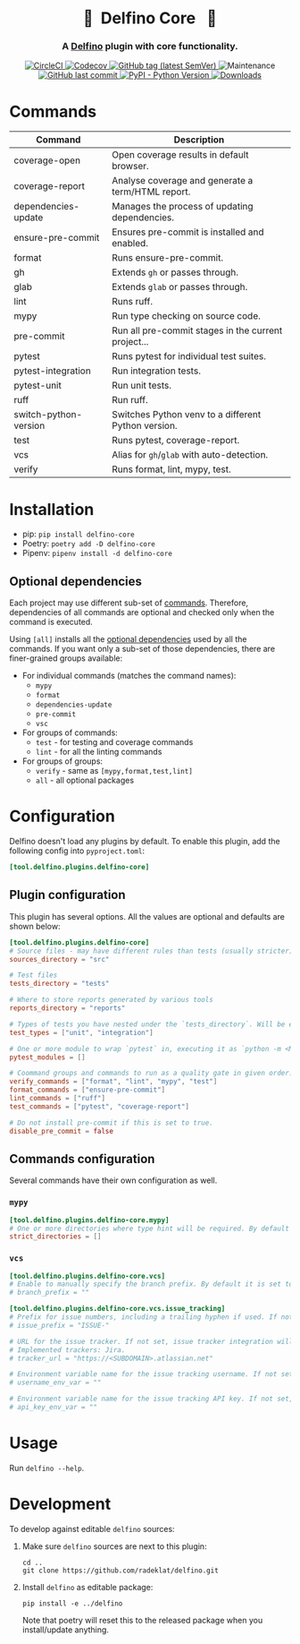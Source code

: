 <h1 align="center" style="border-bottom: none;"> 🔌&nbsp;&nbsp;Delfino Core&nbsp;&nbsp; 🔌</h1>
<h3 align="center">A <a href="https://github.com/radeklat/delfino">Delfino</a> plugin with core functionality.</h3>

<p align="center">
    <a href="https://app.circleci.com/pipelines/github/radeklat/delfino-core?branch=main">
        <img alt="CircleCI" src="https://img.shields.io/circleci/build/github/radeklat/delfino-core">
    </a>
    <a href="https://app.codecov.io/gh/radeklat/delfino-core/">
        <img alt="Codecov" src="https://img.shields.io/codecov/c/github/radeklat/delfino-core">
    </a>
    <a href="https://github.com/radeklat/delfino-core/tags">
        <img alt="GitHub tag (latest SemVer)" src="https://img.shields.io/github/tag/radeklat/delfino-core">
    </a>
    <img alt="Maintenance" src="https://img.shields.io/maintenance/yes/2024">
    <a href="https://github.com/radeklat/delfino-core/commits/main">
        <img alt="GitHub last commit" src="https://img.shields.io/github/last-commit/radeklat/delfino-core">
    </a>
    <a href="https://www.python.org/doc/versions/">
        <img alt="PyPI - Python Version" src="https://img.shields.io/pypi/pyversions/delfino-core">
    </a>
    <a href="https://pypistats.org/packages/delfino-core">
        <img alt="Downloads" src="https://img.shields.io/pypi/dm/delfino-core">
    </a>
</p>

# Commands
  
| Command               | Description                                         |
|-----------------------|-----------------------------------------------------|
| coverage-open         | Open coverage results in default browser.           |
| coverage-report       | Analyse coverage and generate a term/HTML report.   |
| dependencies-update   | Manages the process of updating dependencies.       |
| ensure-pre-commit     | Ensures pre-commit is installed and enabled.        |
| format                | Runs ensure-pre-commit.                             |
| gh                    | Extends `gh` or passes through.                     |
| glab                  | Extends `glab` or passes through.                   |
| lint                  | Runs ruff.                                          |
| mypy                  | Run type checking on source code.                   |
| pre-commit            | Run all pre-commit stages in the current project... |
| pytest                | Runs pytest for individual test suites.             |
| pytest-integration    | Run integration tests.                              |
| pytest-unit           | Run unit tests.                                     |
| ruff                  | Run ruff.                                           |
| switch-python-version | Switches Python venv to a different Python version. |
| test                  | Runs pytest, coverage-report.                       |
| vcs                   | Alias for `gh`/`glab` with auto-detection.          |
| verify                | Runs format, lint, mypy, test.                      |

# Installation

- pip: `pip install delfino-core`
- Poetry: `poetry add -D delfino-core`
- Pipenv: `pipenv install -d delfino-core`

## Optional dependencies

Each project may use different sub-set of [commands](#commands). Therefore, dependencies of all commands are optional and checked only when the command is executed.

Using `[all]` installs all the [optional dependencies](https://setuptools.pypa.io/en/latest/userguide/dependency_management.html#optional-dependencies) used by all the commands. If you want only a sub-set of those dependencies, there are finer-grained groups available:

- For individual commands (matches the command names):
  - `mypy`
  - `format`
  - `dependencies-update`
  - `pre-commit`
  - `vsc`
- For groups of commands:
  - `test` - for testing and coverage commands
  - `lint` - for all the linting commands
- For groups of groups:
  - `verify` - same as `[mypy,format,test,lint]`
  - `all` - all optional packages

# Configuration

Delfino doesn't load any plugins by default. To enable this plugin, add the following config into `pyproject.toml`:

```toml
[tool.delfino.plugins.delfino-core]

```

## Plugin configuration

This plugin has several options. All the values are optional and defaults are shown below: 

```toml
[tool.delfino.plugins.delfino-core]
# Source files - may have different rules than tests (usually stricter)
sources_directory = "src"

# Test files
tests_directory = "tests"

# Where to store reports generated by various tools
reports_directory = "reports"

# Types of tests you have nested under the `tests_directory`. Will be executed in given order.
test_types = ["unit", "integration"]

# One or more module to wrap `pytest` in, executing it as `python -m <MODULE> pytest ...`
pytest_modules = []

# Coommand groups and commands to run as a quality gate in given order.
verify_commands = ["format", "lint", "mypy", "test"]
format_commands = ["ensure-pre-commit"]
lint_commands = ["ruff"]
test_commands = ["pytest", "coverage-report"]

# Do not install pre-commit if this is set to true.
disable_pre_commit = false
```

## Commands configuration

Several commands have their own configuration as well.

### `mypy`

```toml
[tool.delfino.plugins.delfino-core.mypy]
# One or more directories where type hint will be required. By default they are optional.
strict_directories = []  
```

### `vcs`

```toml
[tool.delfino.plugins.delfino-core.vcs]
# Enable to manually specify the branch prefix. By default it is set to git username.
# branch_prefix = ""

[tool.delfino.plugins.delfino-core.vcs.issue_tracking]
# Prefix for issue numbers, including a trailing hyphen if used. If not set, just the issue numbers will be used.
# issue_prefix = "ISSUE-"

# URL for the issue tracker. If not set, issue tracker integration will be disabled.
# Implemented trackers: Jira.
# tracker_url = "https://<SUBDOMAIN>.atlassian.net"

# Environment variable name for the issue tracking username. If not set, 'ISSUE_TRACKER_USERNAME' will be used by default.
# username_env_var = ""

# Environment variable name for the issue tracking API key. If not set, 'ISSUE_TRACKER_API_KEY' will be used by default.
# api_key_env_var = ""
```


# Usage

Run `delfino --help`.

# Development

To develop against editable `delfino` sources:

1. Make sure `delfino` sources are next to this plugin:
    ```shell
    cd ..
    git clone https://github.com/radeklat/delfino.git
    ```
2. Install `delfino` as editable package:
    ```shell
    pip install -e ../delfino
    ```
   Note that poetry will reset this to the released package when you install/update anything.
